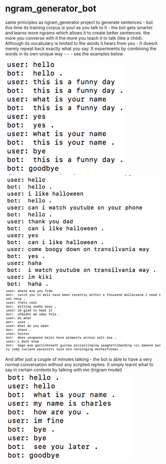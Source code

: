 # ngram_generator_bot

same principles as ngram_generator project to generate sentences - but this time its training corpus is you! as you talk to it - the bot gets smarter and learns more ngrams which allows it to create better sentences.  the more you converse with it the more you teach it to talk (like a child).  Although its vocabulary is limited to the words it hears from you - It doesnt merely repeat back exactly what you say.  It experiments by combining the words in its own unique way - - - see the examples below

![](https://raw.githubusercontent.com/mohammedterry/ngram_generator_bot/master/ex_learning1.png)
![](https://raw.githubusercontent.com/mohammedterry/ngram_generator_bot/master/ex_learning.png)
![](https://raw.githubusercontent.com/mohammedterry/ngram_generator_bot/master/trigram_example.png)

And after just a couple of minutes talking - the bot is able to have a very normal conversation without any scripted replies.  It simply learnt what to say in certain contexts by talking with me (trigram model)
![](https://raw.githubusercontent.com/mohammedterry/ngram_generator_bot/master/learned.png)
